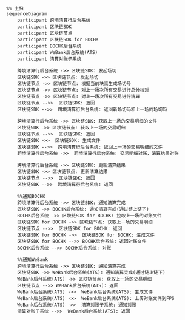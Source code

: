 
<html>
<head>
<style>
*
{
   font-family: 仿宋;
}

@media screen {
  div.divFooter {
    display: none;
  }
}
@media print {
  div.divFooter {
    position: fixed;
    bottom: 0;
  }
}
</style>
<!--区块链跨境钱包发卡行前置SDK使用文档-->
</head>
<body>
</body>
</html>


```mermaid

%% 主扫
sequenceDiagram
    participant 跨境清算行后台系统
    participant 区块链SDK
    participant 区块链节点
    participant 区块链SDK for BOCHK
    participant BOCHK后台系统
    participant WeBank后台系统(ATS)
    participant 清算对账子系统

    跨境清算行后台系统 ->> 区块链SDK: 发起场切
    区块链SDK ->> 区块链节点: 发起场切
    区块链节点 ->> 区块链节点: 根据当前块高生成场切号
    区块链节点 ->> 区块链节点: 对上一场次所有交易进行总分核对
    区块链节点 ->> 区块链节点: 对上一场次所有交易进行清算
    区块链节点 -->>  区块链SDK: 返回
    区块链SDK -->>  跨境清算行后台系统: 返回新场切码和上一场的场切码

    跨境清算行后台系统 ->> 区块链SDK: 获取上一场的交易明细的文件
    区块链SDK ->> 区块链节点: 获取上一场的交易明细
    区块链节点 -->>  区块链SDK: 返回
    区块链SDK ->>  区块链SDK: 生成文件
    区块链SDK -->>  跨境清算行后台系统: 返回上一场的交易明细的文件
    跨境清算行后台系统 ->>  跨境清算行后台系统: 交易明细对账，清算结果对账

    跨境清算行后台系统 ->> 区块链SDK: 更新清算结果
    区块链SDK ->> 区块链节点: 更新清算结果
    区块链节点 -->>  区块链SDK: 返回
    区块链SDK -->>  跨境清算行后台系统: 返回

    %%通知BOCHK
    跨境清算行后台系统 ->> 区块链SDK: 通知清算完成
    区块链SDK ->> BOCHK后台系统: 通知清算完成(通过链上链下)
    BOCHK后台系统 ->> 区块链SDK for BOCHK: 拉取上一场的对账文件
    区块链SDK for BOCHK ->> 区块链节点: 获取上一场的交易明细
    区块链节点 -->>  区块链SDK for BOCHK: 返回
    区块链SDK for BOCHK ->>  区块链SDK for BOCHK: 生成文件
    区块链SDK for BOCHK -->> BOCHK后台系统: 返回对账文件
    BOCHK后台系统 -->> BOCHK后台系统: 对账

    %%通知WeBank
    跨境清算行后台系统 ->> 区块链SDK: 通知清算完成
    区块链SDK ->> WeBank后台系统(ATS): 通知清算完成(通过链上链下)
    WeBank后台系统(ATS) ->> 区块链节点: 获取上一场的交易明细
    区块链节点 -->> WeBank后台系统(ATS): 返回
    WeBank后台系统(ATS) ->>  WeBank后台系统(ATS): 生成文件
    WeBank后台系统(ATS) ->>  WeBank后台系统(ATS): 上传对账文件到FPS
    WeBank后台系统(ATS) ->>  清算对账子系统: 通知对账
    清算对账子系统 -->>  WeBank后台系统(ATS): 返回
















```
